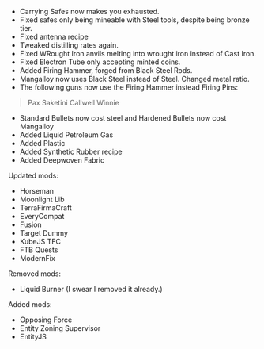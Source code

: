 - Carrying Safes now makes you exhausted.
- Fixed safes only being mineable with Steel tools, despite being bronze tier.
- Fixed antenna recipe
- Tweaked distilling rates again.
- Fixed WRought Iron anvils melting into wrought iron instead of Cast Iron.
- Fixed Electron Tube only accepting minted coins.
- Added Firing Hammer, forged from Black Steel Rods.
- Mangalloy now uses Black Steel instead of Steel. Changed metal ratio.
- The following guns now use the Firing Hammer instead Firing Pins:
> Pax
> Saketini
> Callwell
> Winnie
- Standard Bullets now cost steel and Hardened Bullets now cost Mangalloy
- Added Liquid Petroleum Gas
- Added Plastic
- Added Synthetic Rubber recipe
- Added Deepwoven Fabric

Updated mods:
- Horseman
- Moonlight Lib
- TerraFirmaCraft
- EveryCompat
- Fusion
- Target Dummy
- KubeJS TFC
- FTB Quests
- ModernFix

Removed mods:
- Liquid Burner (I swear I removed it already.)

Added mods:
- Opposing Force
- Entity Zoning Supervisor
- EntityJS